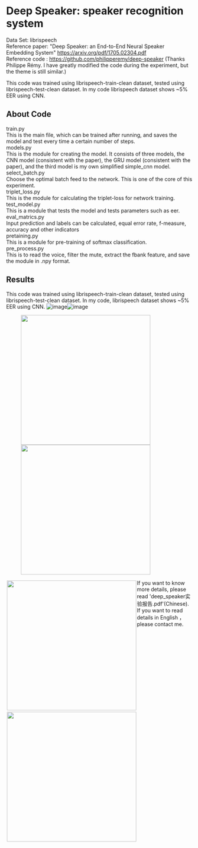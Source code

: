 #  Deep Speaker: speaker recognition system

Data Set: librispeech  
Reference paper: "Deep Speaker: an End-to-End Neural Speaker Embedding System" https://arxiv.org/pdf/1705.02304.pdf  
Reference code : https://github.com/philipperemy/deep-speaker (Thanks Philippe Rémy. I have greatly modified the code during the experiment, but the theme is still similar.)  
  
This code was trained using librispeech-train-clean dataset, tested using librispeech-test-clean dataset. In my code librispeech dataset shows ~5% EER using CNN.   
  
## About Code
train.py  
This is the main file, which can be trained after running, and saves the model and test every time a certain number of steps.  
models.py  
This is the module for creating the model. It consists of three models, the CNN model (consistent with the paper), the GRU model (consistent with the paper), and the third model is my own simplified simple_cnn model.  
select_batch.py  
Choose the optimal batch feed to the network. This is one of the core of this experiment.   
triplet_loss.py  
This is the module for calculating the triplet-loss for network training.  
test_model.py  
This is a module that tests the model and tests parameters such as eer.   
eval_matrics.py  
Input prediction and labels can be calculated, equal error rate, f-measure, accuracy and other indicators  
pretaining.py  
This is a module for pre-training of softmax classification.  
pre_process.py  
This is to read the voice, filter the mute, extract the fbank feature, and save the module in .npy format.  
  
## Results  
This code was trained using librispeech-train-clean dataset, tested using librispeech-test-clean dataset. In my code, librispeech dataset shows ~5% EER using CNN. 
![image](https://github.com/Walleclipse/Deep_Speaker-speaker_recognition_system/raw/master/demo/loss.png)![image](https://github.com/Walleclipse/Deep_Speaker-speaker_recognition_system/raw/master/demo/EER.png)

  
 <figure class="half">
    <img src="https://github.com/Walleclipse/Deep_Speaker-speaker_recognition_system/raw/master/demo/loss.png" width="350"><img src="https://github.com/Walleclipse/Deep_Speaker-speaker_recognition_system/raw/master/demo/EER.png" width="350">
</figure>
  
<div style="float:left;border:solid 1px 000;margin:2px;"><img src="https://github.com/Walleclipse/Deep_Speaker-speaker_recognition_system/raw/master/demo/loss.png"  width="350" ></div>
<div style="float:left;border:solid 1px 000;margin:2px;"><img src="https://github.com/Walleclipse/Deep_Speaker-speaker_recognition_system/raw/master/demo/EER.png" width="350" ></div>  
    
  If you want to know more details, please read 'deep_speaker实验报告.pdf'(Chinese). If you want to read details in English ，please contact me.  
